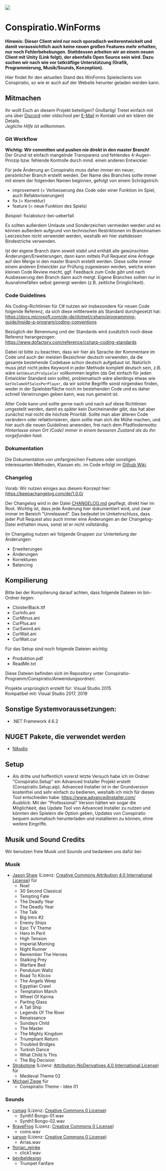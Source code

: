 ﻿<a href="https://discord.gg/dxkC5DPgRY"><img src='https://discordapp.com/api/guilds/779755166017519666/widget.png?style=shield'></a>

# Conspiratio.WinForms

**Hinweis: Dieser Client wird nur noch sporadisch weiterentwickelt und damit voraussichtlich auch keine neuen großen Features mehr erhalten, nur noch Fehlerbehebungen. Stattdessen arbeiten wir an einem neuen Client mit Unity (Link folgt), der ebenfalls Open Source sein wird. Dazu suchen wir nach wie vor tatkräftige Unterstützung (Grafik, Programmierung, Musik/Sounds, Konzeption).**

Hier findet Ihr den aktuellen Stand des WinForms Spieleclients von Conspiratio, so wie er auch auf der Website herunter geladen werden kann.

## Mitmachen

Ihr wollt Euch an diesem Projekt beteiligen? Großartig! Tretet einfach mit uns über [Discord](https://discord.gg/dxkC5DPgRY) oder oldschool per <a href="&#109;&#97;&#105;&#108;&#116;&#111;&#58;%6D%61%69%6C%40%63%6F%6E%73%70%69%72%61%74%69%6F%2E%6E%65%74">E-Mail</a> in Kontakt und wir klären die Details.  
_Jegliche Hilfe ist willkommen._

### Git Workflow

**Wichtig: Wir committen und pushen nie direkt in den master Branch!**  
Der Grund ist einfach mangelnde Transparenz und fehlendes 4-Augen-Prinzip bzw. fehlende Kontrolle durch mind. einen anderen Entwickler.

Für jede Änderung an Conspiratio muss daher immer ein neuer, persönlicher Branch erstellt werden. Der Name des Branches sollte immer mit einem der folgenden Namen beginnen, gefolgt von einem Schrägstrich:
- improvement (= Verbesserung des Code oder einer Funktion im Spiel, auch Refaktorisierungen)
- fix (= Korrektur)
- feature (= neue Funktion des Spiels)

_Beispiel:_ fix/absturz-bei-ueberfall

Es sollten außerdem Umlaute und Sonderzeichen vermieden werden und es können außerdem aufgrund von technischen Restriktionen im Branchnamen Leerzeichen nicht verwendet werden, weshalb wir hier stattdessen Bindestriche verwenden.

Ist der eigene Branch dann soweit stabil und enthält alle gewünschten Änderungen/Erweiterungen, dann kann  mittels Pull Request eine Anfrage auf den Merge in den master Branch erstellt werden. Diese sollte immer einem anderen Entwickler zur Prüfung zugewiesen werden, welche einen kleinen Code Review macht, ggf. Feedback zum Code gibt und nach Ausbesserung den Branch dann auch mergt. Eigene Branches sollten nur in Ausnahmefällen selbst gemergt werden (z.B. zeitliche Dringlichkeit).

### Code Guidelines

Als Coding-Richtlinien für C# nutzen wir insbesondere für neuen Code folgende Referenz, da sich diese mittlerweile als Standard durchgesetzt hat:  
https://docs.microsoft.com/de-de/dotnet/csharp/programming-guide/inside-a-program/coding-conventions

Bezüglich der Benennung und der Standards wird zusätzlich noch diese Referenz herangezogen:  
https://www.dofactory.com/reference/csharp-coding-standards

Dabei ist bitte zu beachten, dass wir hier als Sprache der Kommentare im Code und auch der meisten Bezeichner deutsch verwenden, da die gesamte bestehende Codebase schon deutsch aufgebaut ist. Natürlich muss jetzt nicht jedes Keyword in jeder Methode komplett deutsch sein, z.B. wäre `GetUmsatzProSpieler` vollkommen legitim (da Get einfach für jeden Entwickler Standard sein sollte), problematisch wäre allerdings etwas wie `GetVolumeOfSalesPerPlayer`, da wir solche Begriffe sonst nirgendwo finden, weder in der Spieloberfläche noch im bestehenden Code und es daher schnell Verwirrungen geben kann, was nun gemeint ist.

Alter Code kann und sollte gerne nach und nach auf diese Richtlinien umgestellt werden, damit es später kein Durcheinander gibt, das hat aber zunächst mal nicht die höchste Priorität. Sollte man aber älteren Code verändern oder refaktorisieren, dann sollte man sich die Mühe machen, und hier auch die neuen Guidelines anwenden, frei nach dem Pfadfindermotto:  
_Hinterlasse einen Ort (Code) immer in einem besseren Zustand als du ihn vorgefunden hast._

### Dokumentation

Die Dokumentation von umfangreichen Features oder sonstigen interessanten Methoden, Klassen etc. im Code erfolgt im [Github Wiki](https://github.com/Conspiratio/Conspiratio.WinForms/wiki).

### Changelog

Vorab: Wir nutzen einiges aus diesem Konzept hier: https://keepachangelog.com/de/1.0.0/

Der Changelog wird in der Datei [CHANGELOG.md](https://github.com/Conspiratio/Conspiratio.WinForms/blob/master/CHANGELOG.md) gepflegt, direkt hier im Root. Wichtig ist, dass jede Änderung hier dokumentiert wird, und zwar immer im Bereich "Unreleased". Das bedeutet im Umkehrschluss, dass jeder Pull Request also auch immer eine Änderungen an der Changelog-Datei enthalten muss, sonst ist er nicht vollständig.

Im Changelog nutzen wir folgende Gruppen zur Unterteilung der Änderungen:

- Erweiterungen
- Änderungen
- Korrekturen
- Balancing

## Kompilierung
Bitte bei der Kompilierung darauf achten, dass folgende Dateien im bin-Ordner liegen:
- CloisterBlack.ttf
- CurInfo.ani
- CurMinus.ani
- CurPlus.ani
- CurSword.ani
- CurWait.ani
- CurWait.cur

Für das Setup sind noch folgende Dateien wichtig:
- Produktion.pdf
- ReadMe.txt

Diese Dateien befinden sich im Repository unter Conspiratio-Programm/Conspiratio/Anwendungsordner/. 

Projekte ursprünglich erstellt für: Visual Studio 2015  
Kompatibel mit: Visual Studio 2017, 2019

## Sonstige Systemvoraussetzungen:
- .NET Framework 4.6.2

## NUGET Pakete, die verwendet werden
- [NAudio](https://www.nuget.org/packages/NAudio/)

## Setup
- Als dritte und hoffentlich vorerst letzte Versuch habe ich im Ordner "Conspiratio.Setup" ein Advanced Installer Projekt erstellt (Conspiratio.Setup.aip). Advanced Installer ist in der Grundversion kostenfrei und  sehr einfach zu bedienen, weshalb ich mich für dieses Tool entschieden habe: https://www.advancedinstaller.com/  
Ausblick: Mit der "Professional" Version hätten wir sogar die Möglichkeit, das Update Tool von Advanced Installer zu nutzen und könnten den Spielern die Option geben, Updates von Conspiratio bequem automatisch herunterladen und installieren zu können, ohne weitere Eingriffe.

## Musik und Sound Credits

Wir benutzen freie Musik und Sounds und bedanken uns dafür bei:

### Musik

- [Jason Shaw](https://audionautix.com/) (Lizenz: [Creative Commons Attribution 4.0 International License](https://creativecommons.org/licenses/by/4.0)) für
  - Noel
  - 30 Second Classical
  - Tempting Fate
  - The Deadly Year
  - The Deadly Year
  - The Talk
  - Big Intro #2
  - Enemy Ships
  - Epic TV Theme
  - Hero In Peril
  - High Tension
  - Imperial Morning
  - Night Runner
  - Remember The Heroes
  - Stalking Prey
  - Warfare Bed
  - Pendulum Waltz
  - Road To Kilcoo
  - The Angels Weep
  - Egyptian Crawl
  - Temptation March
  - Wheel Of Karma
  - Parting Glass
  - A Tall Ship
  - Legends Of The River
  - Renaissance
  - Sundays Child
  - The Master
  - The Mighty Kingdom
  - Triumphant Return
  - Troubled Bridges
  - Turkish Dance
  - What Child Is This
  - The Big Decision
- [Strobotone](https://freemusicarchive.org/music/Strobotone/) (Lizenz: [Attribution-NoDerivatives 4.0 International License](https://creativecommons.org/licenses/by-nd/4.0)) für
  - Medieval Theme 02
- [Michael Ziege](https://siggiziege.de/) für
  - Conspiratio Theme - Idee 01

### Sounds

- [csmag](https://freesound.org/people/csmag/) (Lizenz: [Creative Commons 0 License](https://creativecommons.org/publicdomain/zero/1.0/))
  - Synth1 Bongo-01.wav
  - Synth1 Bongo-02.wav
- [BraveFrog](https://freesound.org/people/BraveFrog/) (Lizenz: [Creative Commons 0 License](https://creativecommons.org/publicdomain/zero/1.0/))
  - coins.wav
- [sarson](https://freesound.org/people/sarson/) (Lizenz: [Creative Commons 0 License](https://creativecommons.org/publicdomain/zero/1.0/))
  - Arras.wav
- [florian_reinke](https://freesound.org/people/florian_reinke/)
  - click1.wav
- [bevibeldesign](https://freesound.org/people/bevibeldesign/)
  - Trumpet Fanfare